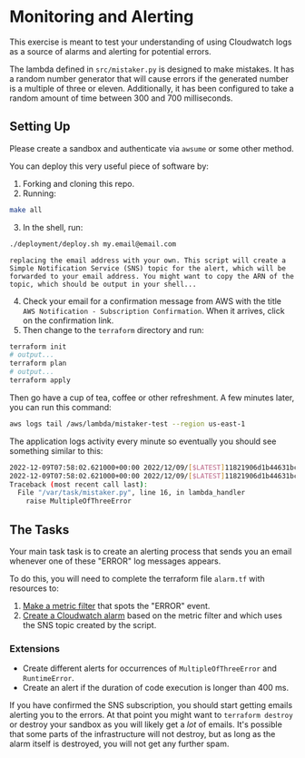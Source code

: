 # Monitoring and Alerting

This exercise is meant to test your understanding of using Cloudwatch logs as a source of alarms and alerting for potential errors.

The lambda defined in `src/mistaker.py` is designed to make mistakes. It has a random number generator that will cause errors if the generated number is a multiple of three or eleven. Additionally, it has been configured to take a random amount of time between 300 and 700 milliseconds.

## Setting Up

Please create a sandbox and authenticate via `awsume` or some other method.

You can deploy this very useful piece of software by:
1. Forking and cloning this repo.
1. Running:
  ```bash
  make all
  ```
3. In the shell, run:
  ```bash
  ./deployment/deploy.sh my.email@email.com
  ```
    replacing the email address with your own. This script will create a Simple Notification Service (SNS) topic for the alert, which will be forwarded to your email address. You might want to copy the ARN of the topic, which should be output in your shell...

4. Check your email for a confirmation message from AWS with the title `AWS Notification - Subscription Confirmation`. When it arrives, click on the confirmation link. 
1. Then change to the `terraform` directory and run:
  ```bash
  terraform init
  # output...
  terraform plan
  # output...
  terraform apply
  ```

Then go have a cup of tea, coffee or other refreshment. A few minutes later, you can run this command:
```bash
aws logs tail /aws/lambda/mistaker-test --region us-east-1
```
The application logs activity every minute so eventually you should see something similar to this:
```bash
2022-12-09T07:58:02.621000+00:00 2022/12/09/[$LATEST]11821906d1b44631bcd0c624a7423261 [WARNING]	2022-12-09T07:58:02.620Z	ee4748fc-bbde-4ab4-a054-7b673a27df13	Oh no 15 is divisible by 3
2022-12-09T07:58:02.621000+00:00 2022/12/09/[$LATEST]11821906d1b44631bcd0c624a7423261 [ERROR] MultipleOfFiveError
Traceback (most recent call last):
  File "/var/task/mistaker.py", line 16, in lambda_handler
    raise MultipleOfThreeError
```

## The Tasks

Your main task task is to create an alerting process that sends you an email whenever one of these "ERROR" log messages appears.

To do this, you will need to complete the terraform file `alarm.tf` with resources to:
1. [Make a metric filter](https://registry.terraform.io/providers/hashicorp/aws/latest/docs/resources/cloudwatch_log_metric_filter) that spots the "ERROR" event.
1. [Create a Cloudwatch alarm](https://registry.terraform.io/providers/hashicorp/aws/latest/docs/resources/cloudwatch_metric_alarm) based on the metric filter and which uses the SNS topic created by the script.

### Extensions
- Create different alerts for occurrences of `MultipleOfThreeError` and `RuntimeError`.
- Create an alert if the duration of code execution is longer than 400 ms.

If you have confirmed the SNS subscription, you should start getting emails alerting you to the errors. At that point you might want to `terraform destroy` or destroy your sandbox as you will likely get a _lot_ of emails. It's possible that some parts of the infrastructure will not destroy, but as long as the alarm itself is destroyed, you will not get any further spam.
